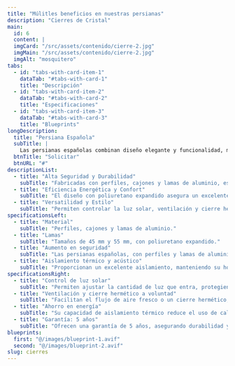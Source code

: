 ```yaml
---
title: "Múlitles beneficios en nuestras persianas"
description: "Cierres de Cristal"
main:
  id: 6
  content: |
  imgCard: "/src/assets/contenido/cierre-2.jpg"
  imgMain: "/src/assets/contenido/cierre-2.jpg"
  imgAlt: "mosquitero"
tabs:
  - id: "tabs-with-card-item-1"
    dataTab: "#tabs-with-card-1"
    title: "Descripción"
  - id: "tabs-with-card-item-2"
    dataTab: "#tabs-with-card-2"
    title: "Especificaciones"
  - id: "tabs-with-card-item-3"
    dataTab: "#tabs-with-card-3"
    title: "Blueprints"
longDescription:
  title: "Persiana Española"
  subTitle: |
    Las persianas españolas combinan diseño elegante y funcionalidad, mejorando la seguridad y eficiencia energética de su hogar mientras añaden un toque decorativo a cualquier fachada.
  btnTitle: "Solicitar"
  btnURL: "#"
descriptionList:
  - title: "Alta Seguridad y Durabilidad"
    subTitle: "Fabricadas con perfiles, cajones y lamas de aluminio, estas persianas proporcionan robustez y seguridad adicional gracias a las lamas con poliuretano expandido."
  - title: "Eficiencia Energética y Confort"
    subTitle: "El diseño con poliuretano expandido asegura un excelente aislamiento térmico y acústico, mejorando el confort interior y contribuyendo al ahorro energético."
  - title: "Versatilidad y Estilo"
    subTitle: "Permiten controlar la luz solar, ventilación y cierre hermético, y están disponibles en una amplia variedad de colores para decorar fachadas."
specificationsLeft:
  - title: "Material"
    subTitle: "Perfiles, cajones y lamas de aluminio."
  - title: "Lamas"
    subTitle: "Tamaños de 45 mm y 55 mm, con poliuretano expandido."
  - title: "Aumento en seguridad"
    subTitle: "Las persianas españolas, con perfiles y lamas de aluminio y poliuretano expandido, ofrecen una barrera robusta contra intrusiones."
  - title: "Aislamiento térmico y acústico"
    subTitle: "Proporcionan un excelente aislamiento, manteniendo su hogar confortable y silencioso."
specificationsRight:
  - title: "Control de luz solar"
    subTitle: "Permiten ajustar la cantidad de luz que entra, protegiendo muebles y suelos de la exposición solar."
  - title: "Ventilación y cierre hermético a voluntad"
    subTitle: "Facilitan el flujo de aire fresco o un cierre hermético, protegiendo contra polvo, lluvia e insectos."
  - title: "Ahorro en energía"
    subTitle: "Su capacidad de aislamiento térmico reduce el uso de calefacción y aire acondicionado, disminuyendo el consumo energético."
  - title: "Garantía: 5 años"
    subTitle: "Ofrecen una garantía de 5 años, asegurando durabilidad y calidad."
blueprints:
  first: "@/images/blueprint-1.avif"
  second: "@/images/blueprint-2.avif"
slug: cierres
---
```

